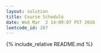 ```yaml
---
layout: solution
title: Course Schedule
date: Wed Mar  2 14:09:07 PST 2016
leetcode_id: 207
---
```

{% include_relative README.md %}
